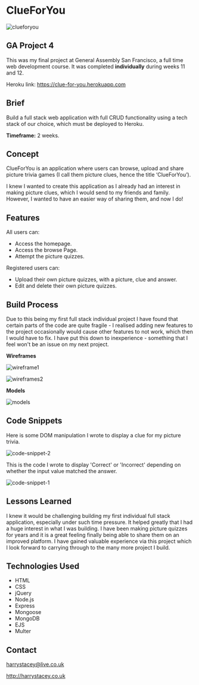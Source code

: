 # ClueForYou

![clueforyou](https://user-images.githubusercontent.com/42447565/55149138-805fd900-5141-11e9-9d06-ac60390f1fb5.jpeg)


## GA Project 4

This was my final project at General Assembly San Francisco, a full time web development course. It was completed __individually__ during weeks 11 and 12. 

Heroku link: https://clue-for-you.herokuapp.com

## Brief

Build a full stack web application with full CRUD functionality using a tech stack of our choice, which must be deployed to Heroku. 

__Timeframe:__ 2 weeks. 

## Concept

ClueForYou is an application where users can browse, upload and share picture trivia games (I call them picture clues, hence the title ‘ClueForYou’). 

I knew I wanted to create this application as I already had an interest in making picture clues, which I would send to my friends and family. However, I wanted to have an easier way of sharing them, and now I do!

## Features

All users can: 

* Access the homepage.
* Access the browse Page.
* Attempt the picture quizzes.

Registered users can:

* Upload their own picture quizzes, with a picture, clue and answer.
* Edit and delete their own picture quizzes.

## Build Process


Due to this being my first full stack individual project I have found that certain parts of the code are quite fragile - I realised adding new features to the project occasionally would cause other features to not work, which then I would have to fix. I have put this down to inexperience - something that I feel won't be an issue on my next project. 


__Wireframes__

![wireframe1](https://user-images.githubusercontent.com/42447565/55080080-61a40880-5095-11e9-8b91-8a8cdd8170a7.png)

![wireframes2](https://user-images.githubusercontent.com/42447565/55080127-75e80580-5095-11e9-9560-72684f4a72a6.JPG)


__Models__

![models](https://user-images.githubusercontent.com/42447565/55080035-4df8a200-5095-11e9-944f-6b85fe2c3eea.jpg)


## Code Snippets

Here is some DOM manipulation I wrote to display a clue for my picture trivia. 

![code-snippet-2](https://user-images.githubusercontent.com/42447565/55079090-6cf63480-5093-11e9-84c0-137b9921c245.png)


This is the code I wrote to display 'Correct' or 'Incorrect' depending on whether the input value matched the answer.

![code-snippet-1](https://user-images.githubusercontent.com/42447565/55078973-2e607a00-5093-11e9-8146-8b37f1262a94.png)


## Lessons Learned

I knew it would be challenging building my first individual full stack application, especially under such time pressure. It helped greatly that I had a huge interest in what I was building. I have been making picture quizzes for years and it is a great feeling finally being able to share them on an improved platform. I have gained valuable experience via this project which I look forward to carrying through to the many more project I build. 


## Technologies Used 

* HTML
* CSS
* jQuery
* Node.js
* Express
* Mongoose
* MongoDB
* EJS
* Multer

## Contact 

harrystacey@live.co.uk

http://harrystacey.co.uk

